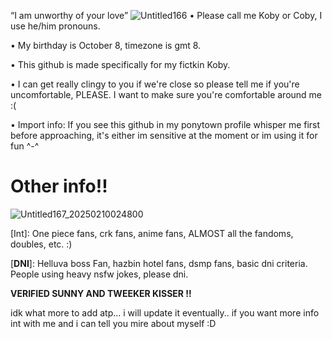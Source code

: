“I am unworthy of your love”
![Untitled166](https://github.com/user-attachments/assets/97a8f1df-be0f-45e0-9d57-db655d7a2251)
• Please call me Koby or Coby, I use he/him pronouns.

• My birthday is October 8, timezone is gmt 8.

• This github is made specifically for my fictkin Koby.

• I can get really clingy to you if we're close so please tell me if you're uncomfortable, PLEASE. I want to make sure you're comfortable around me :(

• Import info: If you see this github in my ponytown profile whisper me first before approaching, it's either im sensitive at the moment
or im using it for fun ^-^


# Other info!!

![Untitled167_20250210024800](https://github.com/user-attachments/assets/e85d1af2-aba1-40ee-a7b3-76df8e05b354)

[Int]: One piece fans, crk fans, anime fans, ALMOST all the fandoms, doubles, etc. :) 

[**DNI**]: Helluva boss Fan, hazbin hotel fans, dsmp fans, basic dni criteria. People using heavy nsfw jokes, please dni.

**VERIFIED SUNNY AND TWEEKER KISSER ‼️**

idk what more to add atp... i will update it eventually.. if you want more info int with me and i can tell you mire about myself :D
